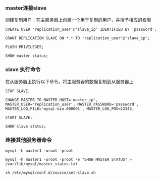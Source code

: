 ### master连接slave
创建复制用户：在主服务器上创建一个用于复制的用户，并授予相应的权限

`CREATE USER 'replication_user'@'slave_ip' IDENTIFIED BY 'password';`

`GRANT REPLICATION SLAVE ON *.* TO 'replication_user'@'slave_ip';`

`FLUSH PRIVILEGES;`

`SHOW master status;`

### slave 执行命令

在从服务器上执行以下命令，将主服务器的数据复制到从服务器上

`STOP SLAVE;`

`CHANGE MASTER TO MASTER_HOST='master_ip', MASTER_USER='replication_user', MASTER_PASSWORD='password', MASTER_LOG_FILE='mysql-bin.000001', MASTER_LOG_POS=12345;`

`START SLAVE;`

`SHOW slave status;`

### 连接其他服务器命令

`mysql -h master1 -uroot -proot`

`mysql -h master1 -uroot -proot -e "SHOW MASTER STATUS" > /var/lib/mysql/master_status.txt`

`sh /etc/mysql/conf.d/source/set-slave.sh`
